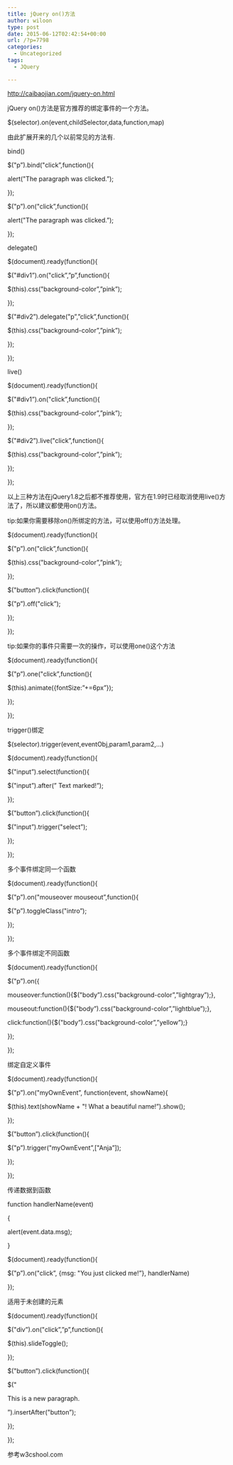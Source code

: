 ```yaml
---
title: jQuery on()方法
author: wiloon
type: post
date: 2015-06-12T02:42:54+00:00
url: /?p=7798
categories:
  - Uncategorized
tags:
  - JQuery

---
```

http://caibaojian.com/jquery-on.html

jQuery on()方法是官方推荐的绑定事件的一个方法。

$(selector).on(event,childSelector,data,function,map)
  
由此扩展开来的几个以前常见的方法有.

bind()

$("p&#8221;).bind("click&#8221;,function(){
  
alert("The paragraph was clicked.&#8221;);
  
});

$("p&#8221;).on("click&#8221;,function(){
  
alert("The paragraph was clicked.&#8221;);
  
});

delegate()

$(document).ready(function(){
  
$("#div1&#8221;).on("click&#8221;,&#8221;p&#8221;,function(){
  
$(this).css("background-color&#8221;,&#8221;pink&#8221;);
  
});
  
$("#div2&#8221;).delegate("p&#8221;,&#8221;click&#8221;,function(){
  
$(this).css("background-color&#8221;,&#8221;pink&#8221;);
  
});
  
});

live()
  
$(document).ready(function(){
  
$("#div1&#8221;).on("click&#8221;,function(){
  
$(this).css("background-color&#8221;,&#8221;pink&#8221;);
  
});
  
$("#div2&#8221;).live("click&#8221;,function(){
  
$(this).css("background-color&#8221;,&#8221;pink&#8221;);
  
});
  
});
  
以上三种方法在jQuery1.8之后都不推荐使用，官方在1.9时已经取消使用live()方法了，所以建议都使用on()方法。

tip:如果你需要移除on()所绑定的方法，可以使用off()方法处理。

$(document).ready(function(){
  
$("p&#8221;).on("click&#8221;,function(){
  
$(this).css("background-color&#8221;,&#8221;pink&#8221;);
  
});
  
$("button&#8221;).click(function(){
  
$("p&#8221;).off("click&#8221;);
  
});
  
});
  
tip:如果你的事件只需要一次的操作，可以使用one()这个方法

$(document).ready(function(){
  
$("p&#8221;).one("click&#8221;,function(){
  
$(this).animate({fontSize:&#8221;+=6px&#8221;});
  
});
  
});
  
trigger()绑定

$(selector).trigger(event,eventObj,param1,param2,&#8230;)
  
$(document).ready(function(){
  
$("input&#8221;).select(function(){
  
$("input&#8221;).after(&#8221; Text marked!&#8221;);
  
});
  
$("button&#8221;).click(function(){
  
$("input&#8221;).trigger("select&#8221;);
  
});
  
});
  
多个事件绑定同一个函数

$(document).ready(function(){
  
$("p&#8221;).on("mouseover mouseout&#8221;,function(){
  
$("p&#8221;).toggleClass("intro&#8221;);
  
});
  
});
  
多个事件绑定不同函数

$(document).ready(function(){
  
$("p&#8221;).on({
  
mouseover:function(){$("body&#8221;).css("background-color&#8221;,&#8221;lightgray&#8221;);},
  
mouseout:function(){$("body&#8221;).css("background-color&#8221;,&#8221;lightblue&#8221;);},
  
click:function(){$("body&#8221;).css("background-color&#8221;,&#8221;yellow&#8221;);}
  
});
  
});
  
绑定自定义事件

$(document).ready(function(){
  
$("p&#8221;).on("myOwnEvent&#8221;, function(event, showName){
  
$(this).text(showName + "! What a beautiful name!&#8221;).show();
  
});
  
$("button&#8221;).click(function(){
  
$("p&#8221;).trigger("myOwnEvent&#8221;,["Anja&#8221;]);
  
});
  
});
  
传递数据到函数

function handlerName(event)
  
{
  
alert(event.data.msg);
  
}

$(document).ready(function(){
  
$("p&#8221;).on("click&#8221;, {msg: "You just clicked me!&#8221;}, handlerName)
  
});
  
适用于未创建的元素

$(document).ready(function(){
  
$("div&#8221;).on("click&#8221;,&#8221;p&#8221;,function(){
  
$(this).slideToggle();
  
});
  
$("button&#8221;).click(function(){
  
$("<p>This is a new paragraph.</p>&#8221;).insertAfter("button&#8221;);
  
});
  
});
  
参考w3cshool.com
